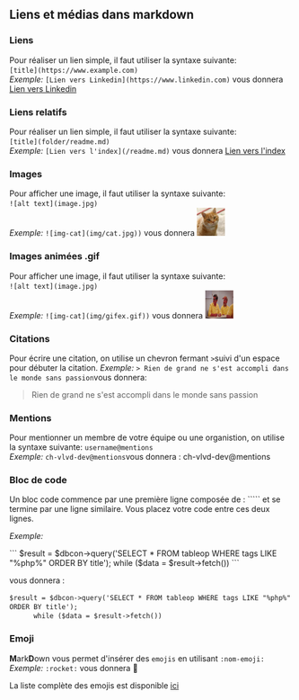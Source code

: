 ## Liens et médias dans markdown

### Liens
Pour réaliser un lien simple, il faut utiliser la syntaxe suivante:   
`[title](https://www.example.com)`  
*Exemple:* `[Lien vers Linkedin](https://www.linkedin.com)` vous donnera [Lien vers Linkedin](https://www.linkedin.com)  

### Liens relatifs
Pour réaliser un lien simple, il faut utiliser la syntaxe suivante:   
`[title](folder/readme.md)`  
*Exemple:* `[Lien vers l'index](/readme.md)` vous donnera [Lien vers l'index](/readme.md) 

### Images 
Pour afficher une image, il faut utiliser la syntaxe suivante:  
`![alt text](image.jpg)`  
*Exemple:* `![img-cat](img/cat.jpg))` vous donnera <img src=img/cat.jpg width=50px height=50px>  

### Images animées .gif
Pour afficher une image, il faut utiliser la syntaxe suivante:  
`![alt text](image.jpg)`  
*Exemple:* `![img-cat](img/gifex.gif))` vous donnera <img src=img/gifex.gif width=50px height=50px> 

### Citations
Pour écrire une citation, on utilise un chevron fermant `>`suivi d'un espace pour débuter la citation.
*Exemple:* `> Rien de grand ne s'est accompli dans le monde sans passion`vous donnera: 
> Rien de grand ne s'est accompli dans le monde sans passion

### Mentions
Pour mentionner un membre de votre équipe ou une organistion, on utilise la syntaxe suivante:
`username@mentions`  
*Exemple:* `ch-vlvd-dev@mentions`vous donnera : ch-vlvd-dev@mentions  

### Bloc de code  
Un bloc code commence par une première ligne composée de : ````` et se termine par une ligne similaire.
Vous placez votre code entre ces deux lignes.

*Exemple:* 
<p>
```
$result = $dbcon->query('SELECT * FROM tableop WHERE tags LIKE "%php%" ORDER BY title');
      while ($data = $result->fetch()) 
```
</p>

vous donnera :

```
$result = $dbcon->query('SELECT * FROM tableop WHERE tags LIKE "%php%" ORDER BY title');
      while ($data = $result->fetch()) 
```


### Emoji
**M**ark**D**own vous permet d'insérer des `emojis` en utilisant `:nom-emoji:`  
*Exemple:* `:rocket:` vous donnera :rocket:  

La liste complète des emojis est disponible [ici](https://gist.github.com/rxaviers/7360908)  

